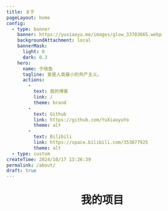 ```yaml
---
title: 关于
pageLayout: home
config:
  - type: banner
    banner: https://yuxiaoyu.me/images/glow_33703665.webp
    backgroundAttachment: local
    bannerMask:
      light: 0
      dark: 0.3
    hero:
      name: 于晓鱼
      tagline: 爱是人类最小的共产主义。
      actions:
        -
          text: 我的博客
          link: /
          theme: brand
        -
          text: Github
          link: https://github.com/YuXiaoyuYo
          theme: alt
        -
          text: Bilibili
          link: https://space.bilibili.com/353077925
          theme: alt
  - type: custom
createTime: 2024/10/17 13:26:39
permalink: /about/
draft: true
---
```


<script setup>
  import RepoCard from 'vuepress-theme-plume/features/RepoCard.vue'
</script>

<h1 style="text-align: center;margin: 32px 0 32px">我的项目</h1>

<CardGrid>
  <RepoCard repo="YuXiaoyuYo/yuxiaoyu-blog" />
  <!--RepoCard repo="YuXiaoyuYo/yuxiaoyuyo.github.io" /-->
  <RepoCard repo="YuXiaoyuYo/RemoteDaoGuanHelper" /> 
</CardGrid>